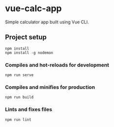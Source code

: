 # vue-calc-app
Simple calculator app built using Vue CLI.


## Project setup
```
npm install
npm install -g nodemon
```

### Compiles and hot-reloads for development
```
npm run serve
```

### Compiles and minifies for production
```
npm run build
```

### Lints and fixes files
```
npm run lint
```